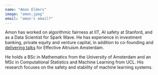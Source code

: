 ```yaml
---
name: "Amon Elders"
image: "amon.jpeg"
email: "amon's email?"
---
```


Amon has worked on algorithmic fairness at IIT, AI safety at Stanford, and as a Data Scientist for Spark Wave. He has experience in investment banking, private equity and venture capital, in addition to co-founding and [delivering talks](https://youtu.be/7hr3BVv_CoY) for Effective Altruism Amsterdam.

He holds a BSc in Mathematics from the University of Amsterdam and an MSc in Computational Statistics and Machine Learning from UCL. His research focuses on the safety and stability of machine learning systems.